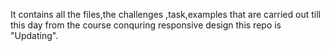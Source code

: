 It contains all the files,the challenges ,task,examples that are carried out till this day from the course conquring responsive design this repo  is "Updating".
